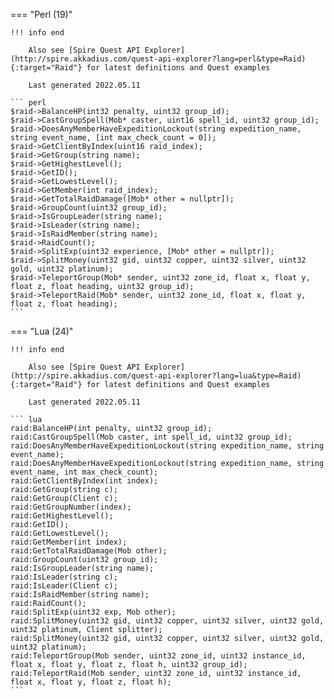 === "Perl (19)"

    !!! info end

        Also see [Spire Quest API Explorer](http://spire.akkadius.com/quest-api-explorer?lang=perl&type=Raid){:target="Raid"} for latest definitions and Quest examples

        Last generated 2022.05.11

    ``` perl
    $raid->BalanceHP(int32 penalty, uint32 group_id);
    $raid->CastGroupSpell(Mob* caster, uint16 spell_id, uint32 group_id);
    $raid->DoesAnyMemberHaveExpeditionLockout(string expedition_name, string event_name, [int max_check_count = 0]);
    $raid->GetClientByIndex(uint16 raid_index);
    $raid->GetGroup(string name);
    $raid->GetHighestLevel();
    $raid->GetID();
    $raid->GetLowestLevel();
    $raid->GetMember(int raid_index);
    $raid->GetTotalRaidDamage([Mob* other = nullptr]);
    $raid->GroupCount(uint32 group_id);
    $raid->IsGroupLeader(string name);
    $raid->IsLeader(string name);
    $raid->IsRaidMember(string name);
    $raid->RaidCount();
    $raid->SplitExp(uint32 experience, [Mob* other = nullptr]);
    $raid->SplitMoney(uint32 gid, uint32 copper, uint32 silver, uint32 gold, uint32 platinum);
    $raid->TeleportGroup(Mob* sender, uint32 zone_id, float x, float y, float z, float heading, uint32 group_id);
    $raid->TeleportRaid(Mob* sender, uint32 zone_id, float x, float y, float z, float heading);
    ```
=== "Lua (24)"

    !!! info end

        Also see [Spire Quest API Explorer](http://spire.akkadius.com/quest-api-explorer?lang=lua&type=Raid){:target="Raid"} for latest definitions and Quest examples

        Last generated 2022.05.11

    ``` lua
    raid:BalanceHP(int penalty, uint32 group_id);
    raid:CastGroupSpell(Mob caster, int spell_id, uint32 group_id);
    raid:DoesAnyMemberHaveExpeditionLockout(string expedition_name, string event_name);
    raid:DoesAnyMemberHaveExpeditionLockout(string expedition_name, string event_name, int max_check_count);
    raid:GetClientByIndex(int index);
    raid:GetGroup(string c);
    raid:GetGroup(Client c);
    raid:GetGroupNumber(index);
    raid:GetHighestLevel();
    raid:GetID();
    raid:GetLowestLevel();
    raid:GetMember(int index);
    raid:GetTotalRaidDamage(Mob other);
    raid:GroupCount(uint32 group_id);
    raid:IsGroupLeader(string name);
    raid:IsLeader(string c);
    raid:IsLeader(Client c);
    raid:IsRaidMember(string name);
    raid:RaidCount();
    raid:SplitExp(uint32 exp, Mob other);
    raid:SplitMoney(uint32 gid, uint32 copper, uint32 silver, uint32 gold, uint32 platinum, Client splitter);
    raid:SplitMoney(uint32 gid, uint32 copper, uint32 silver, uint32 gold, uint32 platinum);
    raid:TeleportGroup(Mob sender, uint32 zone_id, uint32 instance_id, float x, float y, float z, float h, uint32 group_id);
    raid:TeleportRaid(Mob sender, uint32 zone_id, uint32 instance_id, float x, float y, float z, float h);
    ```
